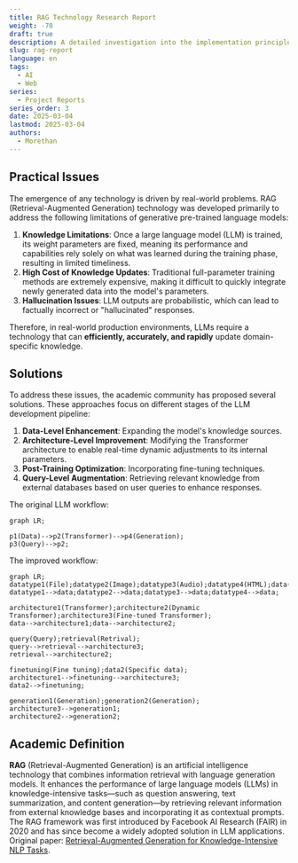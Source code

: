 ```yaml
---
title: RAG Technology Research Report
weight: -70
draft: true
description: A detailed investigation into the implementation principles and typical products of various mainstream RAG technologies
slug: rag-report
language: en
tags:
  - AI
  - Web
series:
  - Project Reports
series_order: 3
date: 2025-03-04
lastmod: 2025-03-04
authors:
  - Morethan
---
```


## Practical Issues  

The emergence of any technology is driven by real-world problems. RAG (Retrieval-Augmented Generation) technology was developed primarily to address the following limitations of generative pre-trained language models:  
1. **Knowledge Limitations**: Once a large language model (LLM) is trained, its weight parameters are fixed, meaning its performance and capabilities rely solely on what was learned during the training phase, resulting in limited timeliness.  
2. **High Cost of Knowledge Updates**: Traditional full-parameter training methods are extremely expensive, making it difficult to quickly integrate newly generated data into the model's parameters.  
3. **Hallucination Issues**: LLM outputs are probabilistic, which can lead to factually incorrect or "hallucinated" responses.  

Therefore, in real-world production environments, LLMs require a technology that can **efficiently, accurately, and rapidly** update domain-specific knowledge.  

## Solutions  

To address these issues, the academic community has proposed several solutions. These approaches focus on different stages of the LLM development pipeline:  
1. **Data-Level Enhancement**: Expanding the model's knowledge sources.  
2. **Architecture-Level Improvement**: Modifying the Transformer architecture to enable real-time dynamic adjustments to its internal parameters.  
3. **Post-Training Optimization**: Incorporating fine-tuning techniques.  
4. **Query-Level Augmentation**: Retrieving relevant knowledge from external databases based on user queries to enhance responses.  

The original LLM workflow:  

```mermaid  
graph LR;  

p1(Data)-->p2(Transformer)-->p4(Generation);  
p3(Query)-->p2;  
```  

The improved workflow:  

```mermaid  
graph LR;  
datatype1(File);datatype2(Image);datatype3(Audio);datatype4(HTML);data(data);  
datatype1-->data;datatype2-->data;datatype3-->data;datatype4-->data;  

architecture1(Transformer);architecture2(Dynamic Transformer);architecture3(Fine-tuned Transformer);  
data-->architecture1;data-->architecture2;  

query(Query);retrieval(Retrival);  
query-->retrieval-->architecture3;  
retrieval-->architecture2;  

finetuning(Fine tuning);data2(Specific data);  
architecture1-->finetuning-->architecture3;  
data2-->finetuning;  

generation1(Generation);generation2(Generation);  
architecture3-->generation1;  
architecture2-->generation2;  
```  

## Academic Definition  

**RAG** (Retrieval-Augmented Generation) is an artificial intelligence technology that combines information retrieval with language generation models. It enhances the performance of large language models (LLMs) in knowledge-intensive tasks—such as question answering, text summarization, and content generation—by retrieving relevant information from external knowledge bases and incorporating it as contextual prompts. The RAG framework was first introduced by Facebook AI Research (FAIR) in 2020 and has since become a widely adopted solution in LLM applications. Original paper: [Retrieval-Augmented Generation for Knowledge-Intensive NLP Tasks](https://arxiv.org/abs/2005.11401).

